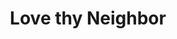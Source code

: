 ---
pid: llp320
title: Love thy Neighbor
location_transcription: Rittenhouse Square
coordinates: "[-75.172503959463, 39.949825789021]"
zipcode: '19122'
gen_neighborhood: North Philadelphia
neighborhood: Yorktown,Old Kensington,Jinogi
outside_phl: 
age: '18'
age_range: 13-19
instagram: 
image_file_name: llp_320.jpg
proposal_transcription: Since Philly is the city of neighborhoods, it's a heart showing
  a bunch of the neifhborhoods here.
topic: Education,Neighborhoods,Love
topic_summary: 0, 0, 0, 0
type: Mural,Sculpture Statue,Image
keywords_other: 
credit: Sydney
image_labels: 
twitter: 
facebook: 
permalink: "/monuments/llp320/"
layout: item-page
---